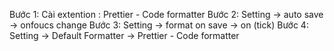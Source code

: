 Bước 1: Cài extention : Prettier - Code formatter
Bước 2: Setting -> auto save -> onfoucs change
Bước 3: Setting -> format on save -> on (tick)
Bước 4: Setting -> Default Formatter -> Prettier - Code formatter
